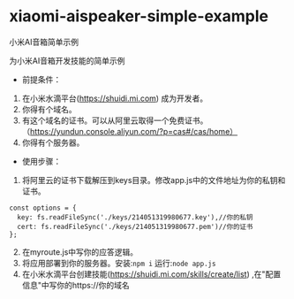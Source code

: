 # xiaomi-aispeaker-simple-example
小米AI音箱简单示例


为小米AI音箱开发技能的简单示例

* 前提条件：

1. 在小米水滴平台(https://shuidi.mi.com)  成为开发者。
2. 你得有个域名。
3. 有这个域名的证书。可以从阿里云取得一个免费证书。（https://yundun.console.aliyun.com/?p=cas#/cas/home）
3. 你得有个服务器。


* 使用步骤：

1. 将阿里云的证书下载解压到keys目录。修改app.js中的文件地址为你的私钥和证书。
```
const options = {
  key: fs.readFileSync('./keys/214051319980677.key'),//你的私钥
  cert: fs.readFileSync('./keys/214051319980677.pem')//你的证书
};
```
2. 在myroute.js中写你的应答逻辑。
3. 将应用部署到你的服务器。安装:`npm i` 运行:`node app.js`
4. 在小米水滴平台创建技能(https://shuidi.mi.com/skills/create/list)  ,在"配置信息"中写你的https://你的域名
